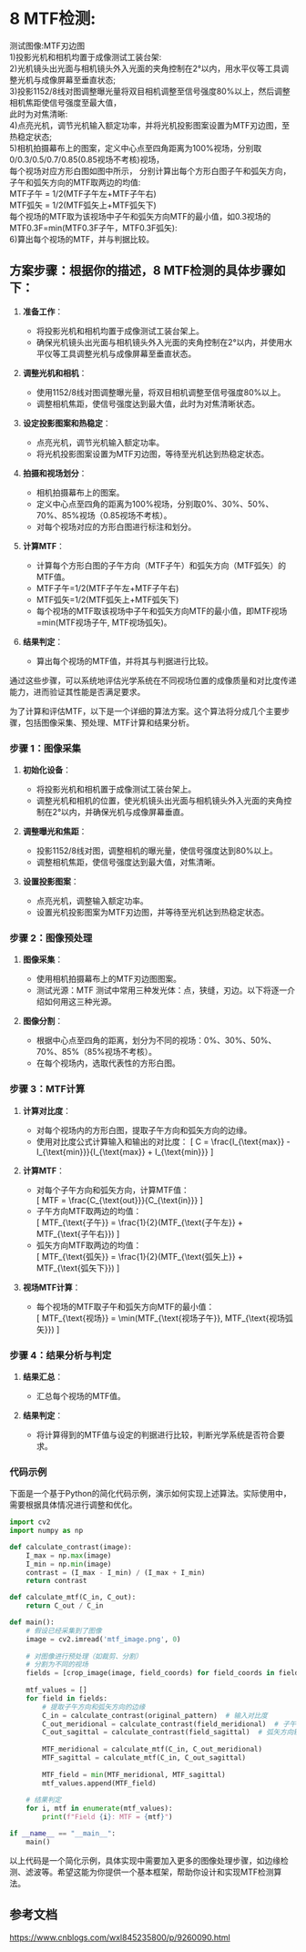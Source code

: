 # 8 MTF检测:  
测试图像:MTF刃边图  
1)投影光机和相机均置于成像测试工装台架:  
2)光机镜头出光面与相机镜头外入光面的夹角控制在2°以内，用水平仪等工具调整光机与成像屏幕至垂直状态;  
3)投影1152/8线对图调整曝光量将双目相机调整至信号强度80%以上，然后调整相机焦距使信号强度至最大值，    
此时为对焦清晰:  
4)点亮光机，调节光机输入额定功率，并将光机投影图案设置为MTF刃边图，至热稳定状态;  
5)相机拍摄幕布上的图案，定义中心点至四角距离为100%视场，分别取0/0.3/0.5/0.7/0.85(0.85视场不考核)视场，  
每个视场对应方形白图如图中所示， 分别计算出每个方形白图子午和弧矢方向，子午和弧矢方向的MTF取两边的均值:  
MTF子午 = 1/2(MTF子午左+MTF子午右)    
MTF弧矢 = 1/2(MTF弧矢上+MTF弧矢下)    
每个视场的MTF取为该视场中子午和弧矢方向MTF的最小值，如0.3视场的MTF0.3F=min(MTF0.3F子午，MTF0.3F弧矢):  
6)算出每个视场的MTF，并与判据比较。

## 方案步骤：根据你的描述，8 MTF检测的具体步骤如下：

1. **准备工作**：
   - 将投影光机和相机均置于成像测试工装台架上。
   - 确保光机镜头出光面与相机镜头外入光面的夹角控制在2°以内，并使用水平仪等工具调整光机与成像屏幕至垂直状态。

2. **调整光机和相机**：
   - 使用1152/8线对图调整曝光量，将双目相机调整至信号强度80%以上。
   - 调整相机焦距，使信号强度达到最大值，此时为对焦清晰状态。

3. **设定投影图案和热稳定**：
   - 点亮光机，调节光机输入额定功率。
   - 将光机投影图案设置为MTF刃边图，等待至光机达到热稳定状态。

4. **拍摄和视场划分**：
   - 相机拍摄幕布上的图案。
   - 定义中心点至四角的距离为100%视场，分别取0%、30%、50%、70%、85%视场（0.85视场不考核）。
   - 对每个视场对应的方形白图进行标注和划分。

5. **计算MTF**：
   - 计算每个方形白图的子午方向（MTF子午）和弧矢方向（MTF弧矢）的MTF值。
   - MTF子午=1/2(MTF子午左+MTF子午右)
   - MTF弧矢=1/2(MTF弧矢上+MTF弧矢下)
   - 每个视场的MTF取该视场中子午和弧矢方向MTF的最小值，即MTF视场=min(MTF视场子午, MTF视场弧矢)。

6. **结果判定**：
   - 算出每个视场的MTF值，并将其与判据进行比较。

通过这些步骤，可以系统地评估光学系统在不同视场位置的成像质量和对比度传递能力，进而验证其性能是否满足要求。  


为了计算和评估MTF，以下是一个详细的算法方案。这个算法将分成几个主要步骤，包括图像采集、预处理、MTF计算和结果分析。

### 步骤 1：图像采集
1. **初始化设备**：
   - 将投影光机和相机置于成像测试工装台架上。
   - 调整光机和相机的位置，使光机镜头出光面与相机镜头外入光面的夹角控制在2°以内，并确保光机与成像屏幕垂直。

2. **调整曝光和焦距**：
   - 投影1152/8线对图，调整相机的曝光量，使信号强度达到80%以上。
   - 调整相机焦距，使信号强度达到最大值，对焦清晰。

3. **设置投影图案**：
   - 点亮光机，调整输入额定功率。
   - 设置光机投影图案为MTF刃边图，并等待至光机达到热稳定状态。

### 步骤 2：图像预处理
1. **图像采集**：
   - 使用相机拍摄幕布上的MTF刃边图图案。
   - 测试光源：MTF 测试中常用三种发光体：点，狭缝，刃边。以下将逐一介绍如何用这三种光源。

2. **图像分割**：
   - 根据中心点至四角的距离，划分为不同的视场：0%、30%、50%、70%、85%（85%视场不考核）。
   - 在每个视场内，选取代表性的方形白图。

### 步骤 3：MTF计算
1. **计算对比度**：
   - 对每个视场内的方形白图，提取子午方向和弧矢方向的边缘。
   - 使用对比度公式计算输入和输出的对比度：
     \[
     C = \frac{I_{\text{max}} - I_{\text{min}}}{I_{\text{max}} + I_{\text{min}}}
     \]

2. **计算MTF**：  
   - 对每个子午方向和弧矢方向，计算MTF值：  
     \[
     MTF = \frac{C_{\text{out}}}{C_{\text{in}}}
     \]
   - 子午方向MTF取两边的均值：  
     \[
     MTF_{\text{子午}} = \frac{1}{2}(MTF_{\text{子午左}} + MTF_{\text{子午右}})
     \]
   - 弧矢方向MTF取两边的均值：  
     \[
     MTF_{\text{弧矢}} = \frac{1}{2}(MTF_{\text{弧矢上}} + MTF_{\text{弧矢下}})
     \]

3. **视场MTF计算**：
   - 每个视场的MTF取子午和弧矢方向MTF的最小值：  
     \[
     MTF_{\text{视场}} = \min(MTF_{\text{视场子午}}, MTF_{\text{视场弧矢}})
     \]

### 步骤 4：结果分析与判定
1. **结果汇总**：
   - 汇总每个视场的MTF值。

2. **结果判定**：
   - 将计算得到的MTF值与设定的判据进行比较，判断光学系统是否符合要求。

### 代码示例
下面是一个基于Python的简化代码示例，演示如何实现上述算法。实际使用中，需要根据具体情况进行调整和优化。

```python
import cv2
import numpy as np

def calculate_contrast(image):
    I_max = np.max(image)
    I_min = np.min(image)
    contrast = (I_max - I_min) / (I_max + I_min)
    return contrast

def calculate_mtf(C_in, C_out):
    return C_out / C_in

def main():
    # 假设已经采集到了图像
    image = cv2.imread('mtf_image.png', 0)
    
    # 对图像进行预处理（如裁剪、分割）
    # 分割为不同的视场
    fields = [crop_image(image, field_coords) for field_coords in field_coords_list]
    
    mtf_values = []
    for field in fields:
        # 提取子午方向和弧矢方向的边缘
        C_in = calculate_contrast(original_pattern)  # 输入对比度
        C_out_meridional = calculate_contrast(field_meridional)  # 子午方向输出对比度
        C_out_sagittal = calculate_contrast(field_sagittal)  # 弧矢方向输出对比度
        
        MTF_meridional = calculate_mtf(C_in, C_out_meridional)
        MTF_sagittal = calculate_mtf(C_in, C_out_sagittal)
        
        MTF_field = min(MTF_meridional, MTF_sagittal)
        mtf_values.append(MTF_field)
    
    # 结果判定
    for i, mtf in enumerate(mtf_values):
        print(f"Field {i}: MTF = {mtf}")

if __name__ == "__main__":
    main()
```

以上代码是一个简化示例，具体实现中需要加入更多的图像处理步骤，如边缘检测、滤波等。希望这能为你提供一个基本框架，帮助你设计和实现MTF检测算法。

## 参考文档
https://www.cnblogs.com/wxl845235800/p/9260090.html